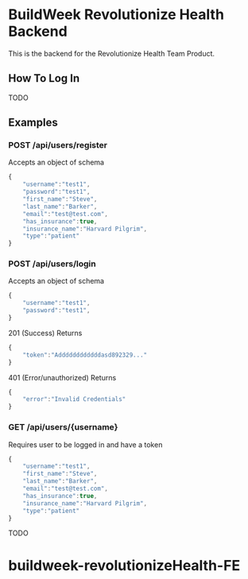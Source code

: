 # BuildWeek Revolutionize Health Backend

This is the backend for the Revolutionize Health Team Product.

## How To Log In

TODO

## Examples

### POST /api/users/register

Accepts an object of schema

```javascript
{
	"username":"test1",
	"password":"test1",
	"first_name":"Steve",
	"last_name":"Barker",
	"email":"test@test.com",
	"has_insurance":true,
	"insurance_name":"Harvard Pilgrim",
	"type":"patient"
}
```

### POST /api/users/login

Accepts an object of schema

```javascript
{
    "username":"test1",
    "password":"test1",
}
```

201 (Success) Returns

```javascript
{
    "token":"Addddddddddddasd892329..."
}
```

401 (Error/unauthorized) Returns

```javascript
{
    "error":"Invalid Credentials"
}
```

### GET /api/users/{username}

Requires user to be logged in and have a token

```javascript
{
    "username":"test1",
    "first_name":"Steve",
    "last_name":"Barker",
    "email":"test@test.com",
    "has_insurance":true,
    "insurance_name":"Harvard Pilgrim",
    "type":"patient"
}
```

TODO

# buildweek-revolutionizeHealth-FE
